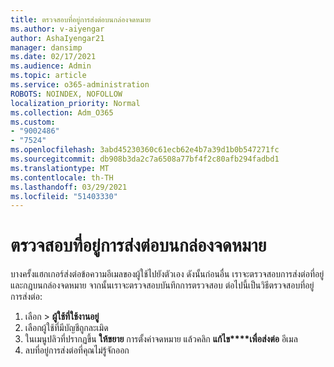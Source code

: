 ```yaml
---
title: ตรวจสอบที่อยู่การส่งต่อบนกล่องจดหมาย
ms.author: v-aiyengar
author: AshaIyengar21
manager: dansimp
ms.date: 02/17/2021
ms.audience: Admin
ms.topic: article
ms.service: o365-administration
ROBOTS: NOINDEX, NOFOLLOW
localization_priority: Normal
ms.collection: Adm_O365
ms.custom:
- "9002486"
- "7524"
ms.openlocfilehash: 3abd45230360c61ecb62e4b7a39d1b0b547271fc
ms.sourcegitcommit: db908b3da2c7a6508a77bf4f2c80afb294fadbd1
ms.translationtype: MT
ms.contentlocale: th-TH
ms.lasthandoff: 03/29/2021
ms.locfileid: "51403330"
---
```

# <a name="check-for-forwarding-addresses-on-mailboxes"></a>ตรวจสอบที่อยู่การส่งต่อบนกล่องจดหมาย

บางครั้งแฮกเกอร์ส่งต่อข้อความอีเมลของผู้ใช้ไปยังตัวเอง ดังนั้นก่อนอื่น เราจะตรวจสอบการส่งต่อที่อยู่และกฎบนกล่องจดหมาย จากนั้นเราจะตรวจสอบบันทึกการตรวจสอบ ต่อไปนี้เป็นวิธีตรวจสอบที่อยู่การส่งต่อ:

1. เลือก  >  **ผู้ใช้ที่ใช้งานอยู่**
1. เลือกผู้ใช้ที่มีบัญชีถูกละเมิด
1. ในเมนูปลิวที่ปรากฏขึ้น **ให้ขยาย** การตั้งค่าจดหมาย แล้วคลิก **แก้ไข****เพื่อส่งต่อ** อีเมล
1. ลบที่อยู่การส่งต่อที่คุณไม่รู้จักออก